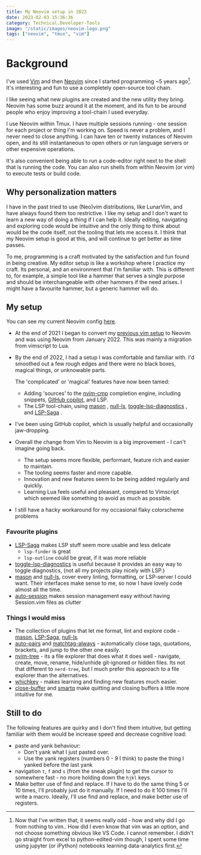 ```yaml
---
title: My Neovim setup in 2023
date: 2023-02-03 15:36:36
category: Technical.Developer-Tools
image: "/static/images/neovim-logo.png"
tags: ["neovim", "tmux", "vim"]
---
```


<TOCInline toc={props.toc} exclude="Overview" toHeading={2} />

# Background

I've used [Vim](https://www.vim.org/) and then [Neovim](https://neovim.io/) since I started
programming ~5 years ago[^1]. It's interesting and fun to use a completely open-source tool chain.

I like seeing what new plugins are created and the new utility they bring. Neovim has some buzz
around it at the moment, and its fun to be around people who enjoy improving a tool-chain I used
everyday.

I use Neovim within Tmux. I have multiple sessions running - one session for each project or thing
I'm working on. Speed is never a problem, and I never need to close anything. I can have ten or
twenty instances of Neovim open, and its still instantaneous to open others or run language servers
or other expensive operations.

It's also convenient being able to run a code-editor right next to the shell that is running the
code. You can also run shells from within Neovim (or vim) to execute tests or build code.

## Why personalization matters

I have in the past tried to use (Neo)vim distributions, like LunarVim, and have always found them
too restrictive. I like my setup and I don't want to learn a new way of doing a thing if I can help
it. Ideally editing, navigating and exploring code would be intuitive and the only thing to think
about would be the code itself, not the tooling that lets me access it. I think that my Neovim setup
is good at this, and will continue to get better as time passes.

To me, programming is a craft motivated by the satisfaction and fun found in being creative. My
editor setup is like a workshop where I practice my craft. Its personal, and an environment that I'm
familiar with. This is different to, for example, a simple tool like a hammer that serves a single
purpose and should be interchangeable with other hammers if the need arises. I might have a
favourite hammer, but a generic hammer will do.

## My setup

You can see my current Neovim config [here](https://github.com/johnmathews/neovim).

- At the end of 2021 I began to convert my [previous vim setup](/blog/vim-for-large-projects) to
  Neovim and was using Neovim from January 2022. This was mainly a migration from vimscript to Lua.
- By the end of 2022, I had a setup I was comfortable and familiar with. I'd smoothed out a
  few rough edges and there were no black boxes, magical things, or unknowable parts.

  The 'complicated' or 'magical' features have now been tamed:

  - Adding 'sources' to the [nvim-cmp](https://github.com/hrsh7th/nvim-cmp) completion engine,
    including snippets, [GitHub copilot](https://github.com/zbirenbaum/copilot-cmp), and LSP.
  - The LSP tool-chain, using [mason](https://github.com/williamboman/mason.nvim) ,
    [null-ls](https://github.com/jose-elias-alvarez/null-ls.nvim),
    [toggle-lsp-diagnostics](https://github.com/WhoIsSethDaniel/toggle-lsp-diagnostics.nvim) , and
    [LSP-Saga](https://github.com/glepnir/lspsaga.nvim) .

- I've been using GitHub copilot, which is usually helpful and occasionally jaw-dropping.
- Overall the change from Vim to Neovim is a big improvement - I can't imagine going back.
  - The setup seems more flexible, performant, feature rich and easier to maintain.
  - The tooling seems faster and more capable.
  - Innovation and new features seem to be being added regularly and quickly.
  - Learning Lua feels useful and pleasant, compared to Vimscript which seemed like something to
    avoid as much as possible.
- I still have a hacky workaround for my occasional flaky colorscheme problems

### Favourite plugins

- [LSP-Saga](https://github.com/glepnir/lspsaga.nvim) makes LSP stuff seem more usable and less
  delicate
  - `lsp-finder` is great
  - `lsp-outline` could be great, if it was more reliable
- [toggle-lsp-diagnostics](https://github.com/WhoIsSethDaniel/toggle-lsp-diagnostics.nvim) is useful
  because it provides an easy way to toggle diagnostics, (not all my projects play nicely with LSP.)
- [mason](https://github.com/williamboman/mason.nvim) and
  [null-ls](https://github.com/jose-elias-alvarez/null-ls.nvim), cover every linting, formatting, or
  LSP-server I could want. Their interfaces make sense to me, so now I have lovely code almost all
  the time.
- [auto-session](https://github.com/rmagatti/auto-session) makes session management easy without
  having Session.vim files as clutter

### Things I would miss

- The collection of plugins that let me format, lint and explore code -
  [mason](https://github.com/williamboman/mason.nvim),
  [LSP-Saga](https://github.com/glepnir/lspsaga.nvim),
  [null-ls](https://github.com/jose-elias-alvarez/null-ls.nvim).
- [auto-pairs](https://github.com/windwp/nvim-autopairs) and
  [matchtag-always](https://github.com/Valloric/MatchTagAlways) - automatically close tags,
  quotations, brackets, and jump to the other one easily.
- [nvim-tree](https://github.com/nvim-tree/nvim-tree.lua) - its a file explorer that does what it
  does well - navigate, create, move, rename, hide/unhide git-ignored or hidden files. Its not that
  different to `nerd-tree`, but I much prefer this approach to a file explorer than the
  alternatives.
- [whichkey](https://github.com/folke/which-key.nvim) - makes learning and finding new features much
  easier.
- [close-buffer](https://github.com/Asheq/close-buffers.vim) and
  [smartq](https://github.com/marklcrns/vim-smartq) make quitting and closing buffers a little more
  intuitive for me.

## Still to do

The following features are quirky and I don't find them intuitive, but getting familiar with them
would be increase speed and decrease cognitive load:

- paste and yank behaviour:
  - Don't yank what I just pasted over.
  - Use the yank registers (numbers 0 - 9 I think) to paste the thing I yanked before the last yank
- navigation `t`, `f` and `s` (from the sneak plugin) to get the cursor to somewhere fast - no more
  holding down the `hjkl` keys.
- Make better use of find and replace. If I have to do the same thing 5 or 10 times, I'll probably just do it
  manually. If I need to do it 100 times I'll write a macro. Ideally, I'll use find and replace, and
  make better use of registers.

[^1]:
    Now that I've written that, it seems really odd - how and why did I go from nothing to vim.. How
    did I even know that vim was an option, and not choose something obvious like VS Code. I cannot
    remember. I didn't go straight from excel to python-edited-vim though, I spent some time using
    jupyter (or iPython) notebooks learning data-analytics first.
